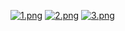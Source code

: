 [![1.png](https://i.postimg.cc/ZnYwH29Z/1.png)](https://postimg.cc/yg5hYfXr)
[![2.png](https://i.postimg.cc/q7MYjNWW/2.png)](https://postimg.cc/0zFcNykC)
[![3.png](https://i.postimg.cc/P54fC8m7/3.png)](https://postimg.cc/WddcKzYm)
